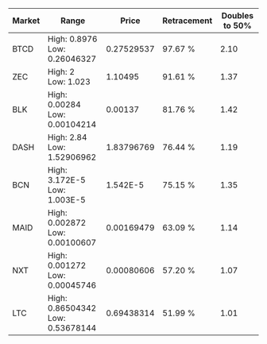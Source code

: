 | Market | Range | Price| Retracement | Doubles to 50% |
| --- | --- | --- | --- | --- |
| BTCD | High: 0.8976<br />Low: 0.26046327 | 0.27529537 | 97.67 % | 2.10 |
| ZEC | High: 2<br />Low: 1.023 | 1.10495 | 91.61 % | 1.37 |
| BLK | High: 0.00284<br />Low: 0.00104214 | 0.00137 | 81.76 % | 1.42 |
| DASH | High: 2.84<br />Low: 1.52906962 | 1.83796769 | 76.44 % | 1.19 |
| BCN | High: 3.172E-5<br />Low: 1.003E-5 | 1.542E-5 | 75.15 % | 1.35 |
| MAID | High: 0.002872<br />Low: 0.00100607 | 0.00169479 | 63.09 % | 1.14 |
| NXT | High: 0.001272<br />Low: 0.00045746 | 0.00080606 | 57.20 % | 1.07 |
| LTC | High: 0.86504342<br />Low: 0.53678144 | 0.69438314 | 51.99 % | 1.01 |

